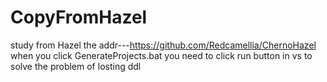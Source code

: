 # CopyFromHazel
study from Hazel the addr---https://github.com/Redcamellia/ChernoHazel  
when you click GenerateProjects.bat you need to click run button in vs to solve the problem of losting ddl  


